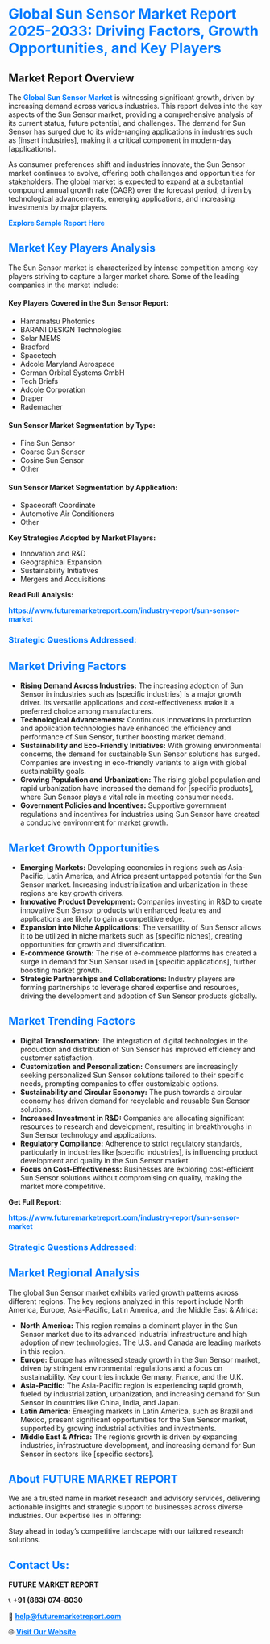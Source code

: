 <h1 style="color: #007BFF;">Global Sun Sensor Market Report 2025-2033: Driving Factors, Growth Opportunities, and Key Players</h1>

<section id="overview">
<h2>Market Report Overview</h2>
<p>The <a href="https://www.futuremarketreport.com/industry-report/sun-sensor-market" style="color: #007BFF; text-decoration: none;"><strong>Global Sun Sensor Market</strong></a> is witnessing significant growth, driven by increasing demand across various industries. This report delves into the key aspects of the Sun Sensor market, providing a comprehensive analysis of its current status, future potential, and challenges. The demand for Sun Sensor has surged due to its wide-ranging applications in industries such as [insert industries], making it a critical component in modern-day [applications].</p>
<p>As consumer preferences shift and industries innovate, the Sun Sensor market continues to evolve, offering both challenges and opportunities for stakeholders. The global market is expected to expand at a substantial compound annual growth rate (CAGR) over the forecast period, driven by technological advancements, emerging applications, and increasing investments by major players.</p>
</section>

<section id="overview">
<p><a href="https://www.futuremarketreport.com/request-sample/reportId=115862" style="color: #007BFF; text-decoration: none;"><strong>Explore Sample Report Here</strong></a></p>
</section>

<section id="key-players">
<h2 style="color: #007BFF;">Market Key Players Analysis</h2>
<p>The Sun Sensor market is characterized by intense competition among key players striving to capture a larger market share. Some of the leading companies in the market include:</p>
<h4>Key Players Covered in the Sun Sensor Report:</h4>
<ul><li>Hamamatsu Photonics</li><li>BARANI DESIGN Technologies</li><li>Solar MEMS</li><li>Bradford</li><li>Spacetech</li><li>Adcole Maryland Aerospace</li><li>German Orbital Systems GmbH</li><li>Tech Briefs</li><li>Adcole Corporation</li><li>Draper</li><li>Rademacher</li></ul>
<h4>Sun Sensor Market Segmentation by Type:</h4>
<ul><li>Fine Sun Sensor</li><li>Coarse Sun Sensor</li><li>Cosine Sun Sensor</li><li>Other</li></ul>

<h4>Sun Sensor Market Segmentation by Application:</h4>
<ul><li>Spacecraft Coordinate</li><li>Automotive Air Conditioners</li><li>Other</li></ul>
<p><strong>Key Strategies Adopted by Market Players:</strong></p>
<ul>
<li>Innovation and R&D</li>
<li>Geographical Expansion</li>
<li>Sustainability Initiatives</li>
<li>Mergers and Acquisitions</li>
</ul>
</section>

<section>
<p><strong>Read Full Analysis: </strong></p><a href="https://www.futuremarketreport.com/industry-report/sun-sensor-market" style="color: #007BFF; text-decoration: none;"><strong>https://www.futuremarketreport.com/industry-report/sun-sensor-market</strong></a>
<h3 style="color: #007BFF;">Strategic Questions Addressed:</h3>
</section>

<section id="driving-factors">
<h2 style="color: #007BFF;">Market Driving Factors</h2>
<ul>
<li><strong>Rising Demand Across Industries:</strong> The increasing adoption of Sun Sensor in industries such as [specific industries] is a major growth driver. Its versatile applications and cost-effectiveness make it a preferred choice among manufacturers.</li>
<li><strong>Technological Advancements:</strong> Continuous innovations in production and application technologies have enhanced the efficiency and performance of Sun Sensor, further boosting market demand.</li>
<li><strong>Sustainability and Eco-Friendly Initiatives:</strong> With growing environmental concerns, the demand for sustainable Sun Sensor solutions has surged. Companies are investing in eco-friendly variants to align with global sustainability goals.</li>
<li><strong>Growing Population and Urbanization:</strong> The rising global population and rapid urbanization have increased the demand for [specific products], where Sun Sensor plays a vital role in meeting consumer needs.</li>
<li><strong>Government Policies and Incentives:</strong> Supportive government regulations and incentives for industries using Sun Sensor have created a conducive environment for market growth.</li>
</ul>
</section>

<section id="growth-opportunities">
<h2 style="color: #007BFF;">Market Growth Opportunities</h2>
<ul>
<li><strong>Emerging Markets:</strong> Developing economies in regions such as Asia-Pacific, Latin America, and Africa present untapped potential for the Sun Sensor market. Increasing industrialization and urbanization in these regions are key growth drivers.</li>
<li><strong>Innovative Product Development:</strong> Companies investing in R&D to create innovative Sun Sensor products with enhanced features and applications are likely to gain a competitive edge.</li>
<li><strong>Expansion into Niche Applications:</strong> The versatility of Sun Sensor allows it to be utilized in niche markets such as [specific niches], creating opportunities for growth and diversification.</li>
<li><strong>E-commerce Growth:</strong> The rise of e-commerce platforms has created a surge in demand for Sun Sensor used in [specific applications], further boosting market growth.</li>
<li><strong>Strategic Partnerships and Collaborations:</strong> Industry players are forming partnerships to leverage shared expertise and resources, driving the development and adoption of Sun Sensor products globally.</li>
</ul>
</section>

<section id="trending-factors">
<h2 style="color: #007BFF;">Market Trending Factors</h2>
<ul>
<li><strong>Digital Transformation:</strong> The integration of digital technologies in the production and distribution of Sun Sensor has improved efficiency and customer satisfaction.</li>
<li><strong>Customization and Personalization:</strong> Consumers are increasingly seeking personalized Sun Sensor solutions tailored to their specific needs, prompting companies to offer customizable options.</li>
<li><strong>Sustainability and Circular Economy:</strong> The push towards a circular economy has driven demand for recyclable and reusable Sun Sensor solutions.</li>
<li><strong>Increased Investment in R&D:</strong> Companies are allocating significant resources to research and development, resulting in breakthroughs in Sun Sensor technology and applications.</li>
<li><strong>Regulatory Compliance:</strong> Adherence to strict regulatory standards, particularly in industries like [specific industries], is influencing product development and quality in the Sun Sensor market.</li>
<li><strong>Focus on Cost-Effectiveness:</strong> Businesses are exploring cost-efficient Sun Sensor solutions without compromising on quality, making the market more competitive.</li>
</ul>
</section>

<section>
<p><strong>Get Full Report: </strong></p><a href="https://www.futuremarketreport.com/industry-report/sun-sensor-market" style="color: #007BFF; text-decoration: none;"><strong>https://www.futuremarketreport.com/industry-report/sun-sensor-market</strong></a>
<h3 style="color: #007BFF;">Strategic Questions Addressed:</h3>
</section>


<section id="regional-analysis">
<h2 style="color: #007BFF;">Market Regional Analysis</h2>
<p>The global Sun Sensor market exhibits varied growth patterns across different regions. The key regions analyzed in this report include North America, Europe, Asia-Pacific, Latin America, and the Middle East & Africa:</p>
<ul>
<li><strong>North America:</strong> This region remains a dominant player in the Sun Sensor market due to its advanced industrial infrastructure and high adoption of new technologies. The U.S. and Canada are leading markets in this region.</li>
<li><strong>Europe:</strong> Europe has witnessed steady growth in the Sun Sensor market, driven by stringent environmental regulations and a focus on sustainability. Key countries include Germany, France, and the U.K.</li>
<li><strong>Asia-Pacific:</strong> The Asia-Pacific region is experiencing rapid growth, fueled by industrialization, urbanization, and increasing demand for Sun Sensor in countries like China, India, and Japan.</li>
<li><strong>Latin America:</strong> Emerging markets in Latin America, such as Brazil and Mexico, present significant opportunities for the Sun Sensor market, supported by growing industrial activities and investments.</li>
<li><strong>Middle East & Africa:</strong> The region’s growth is driven by expanding industries, infrastructure development, and increasing demand for Sun Sensor in sectors like [specific sectors].</li>
</ul>
</section>

<footer>
<h2 style="color: #007BFF;">About FUTURE MARKET REPORT</h2>
<p>We are a trusted name in market research and advisory services, delivering actionable insights and strategic support to businesses across diverse industries. Our expertise lies in offering:</p>

<p>Stay ahead in today’s competitive landscape with our tailored research solutions.</p>

<h2 style="color: #007BFF;">Contact Us:</h2>
<p><strong>FUTURE MARKET REPORT</strong></p>
<p>📞 <strong>+91 (883) 074-8030</strong></p>
<p>📧 <strong><a href="mailto:help@futuremarketreport.com" style="color: #007BFF;">help@futuremarketreport.com</a></strong></p>
<p>🌐 <strong><a href="https://www.futuremarketreport.com/" style="color: #007BFF;">Visit Our Website</a></strong></p>
</footer>